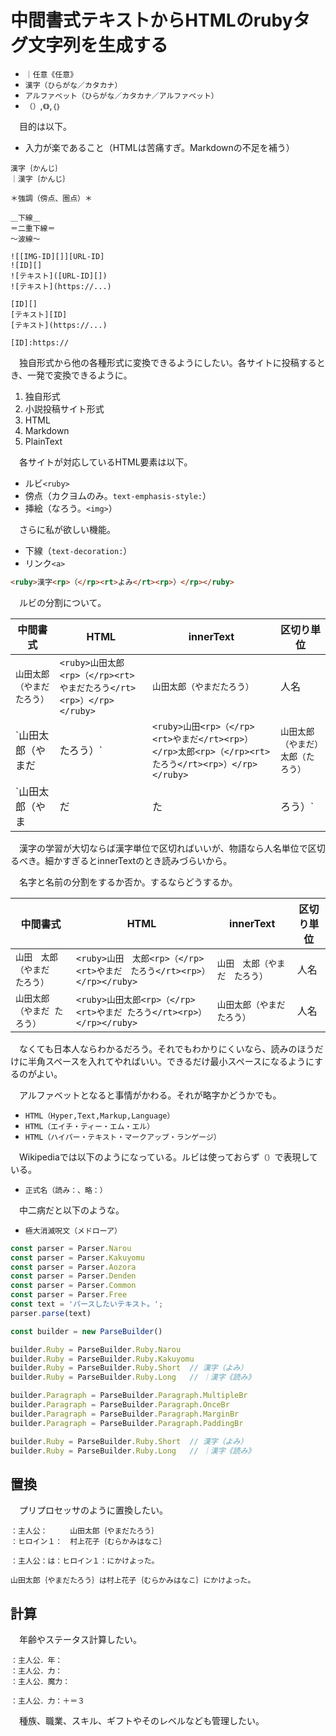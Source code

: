# 中間書式テキストからHTMLのrubyタグ文字列を生成する

* `｜任意《任意》`
* `漢字（ひらがな／カタカナ）`
* `アルファベット（ひらがな／カタカナ／アルファベット）`
* `（）`,`《》`,`｛｝`

　目的は以下。

* 入力が楽であること（HTMLは苦痛すぎ。Markdownの不足を補う）

```
漢字｛かんじ｝
｜漢字｛かんじ｝
```
```
＊強調（傍点、圏点）＊
```
```
＿下線＿
＝二重下線＝
〜波線〜
```
```
![[IMG-ID][]][URL-ID]
![ID][]
![テキスト]([URL-ID][])
![テキスト](https://...)

[ID][]
[テキスト][ID]
[テキスト](https://...)

[ID]:https://
```

　独自形式から他の各種形式に変換できるようにしたい。各サイトに投稿するとき、一発で変換できるように。

1. 独自形式
2. 小説投稿サイト形式
3. HTML
3. Markdown
4. PlainText

　各サイトが対応しているHTML要素は以下。

* ルビ`<ruby>`
* 傍点（カクヨムのみ。`text-emphasis-style:`）
* 挿絵（なろう。`<img>`）

　さらに私が欲しい機能。

* 下線（`text-decoration:`）
* リンク`<a>`

```html
<ruby>漢字<rp>（</rp><rt>よみ</rt><rp>）</rp></ruby>
```

　ルビの分割について。

中間書式|HTML|innerText|区切り単位
--------|----|---------|----------
`山田太郎（やまだたろう）`|`<ruby>山田太郎<rp>（</rp><rt>やまだたろう</rt><rp>）</rp></ruby>`|`山田太郎（やまだたろう）`|人名
`山田太郎（やまだ|たろう）`|`<ruby>山田<rp>（</rp><rt>やまだ</rt><rp>）</rp>太郎<rp>（</rp><rt>たろう</rt><rp>）</rp></ruby>`|`山田太郎（やまだ）太郎（たろう）`|名字、名前
`山田太郎（やま|だ|た|ろう）`|`<ruby>山<rp>（</rp><rt>やま</rt><rp>）</rp>田<rp>（</rp><rt>だ</rt><rp>）</rp>太<rp>（</rp><rt>た</rt><rp>）</rp>郎<rp>（</rp><rt>ろう</rt><rp>）</rp></ruby>`|`山（やま）田（だ）太（た）郎（ろう）`|漢字

　漢字の学習が大切ならば漢字単位で区切ればいいが、物語なら人名単位で区切るべき。細かすぎるとinnerTextのとき読みづらいから。

　名字と名前の分割をするか否か。するならどうするか。

中間書式|HTML|innerText|区切り単位
--------|----|---------|----------
`山田　太郎（やまだ　たろう）`|`<ruby>山田　太郎<rp>（</rp><rt>やまだ　たろう</rt><rp>）</rp></ruby>`|`山田　太郎（やまだ　たろう）`|人名
`山田太郎（やまだ たろう）`|`<ruby>山田太郎<rp>（</rp><rt>やまだ たろう</rt><rp>）</rp></ruby>`|`山田太郎（やまだ たろう）`|人名

　なくても日本人ならわかるだろう。それでもわかりにくいなら、読みのほうだけに半角スペースを入れてやればいい。できるだけ最小スペースになるようにするのがよい。

　アルファベットとなると事情がかわる。それが略字かどうかでも。

* `HTML（Hyper,Text,Markup,Language）`
* `HTML（エイチ・ティー・エム・エル）`
* `HTML（ハイパー・テキスト・マークアップ・ランゲージ）`

　Wikipediaでは以下のようになっている。ルビは使っておらず`（）`で表現している。

* `正式名（読み：、略：）`

　中二病だと以下のような。

* `極大消滅呪文（メドローア）`

```javascript
const parser = Parser.Narou
const parser = Parser.Kakuyomu
const parser = Parser.Aozora
const parser = Parser.Denden
const parser = Parser.Common
const parser = Parser.Free
const text = 'パースしたいテキスト。';
parser.parse(text)
```
```javascript
const builder = new ParseBuilder()

builder.Ruby = ParseBuilder.Ruby.Narou
builder.Ruby = ParseBuilder.Ruby.Kakuyomu
builder.Ruby = ParseBuilder.Ruby.Short  // 漢字（よみ）
builder.Ruby = ParseBuilder.Ruby.Long   // ｜漢字《読み》

builder.Paragraph = ParseBuilder.Paragraph.MultipleBr
builder.Paragraph = ParseBuilder.Paragraph.OnceBr
builder.Paragraph = ParseBuilder.Paragraph.MarginBr
builder.Paragraph = ParseBuilder.Paragraph.PaddingBr
```
```javascript
builder.Ruby = ParseBuilder.Ruby.Short  // 漢字（よみ）
builder.Ruby = ParseBuilder.Ruby.Long   // ｜漢字《読み》
```

## 置換

　プリプロセッサのように置換したい。

```
：主人公：　　　山田太郎｛やまだたろう｝
：ヒロイン１：　村上花子｛むらかみはなこ｝
```
```
：主人公：は：ヒロイン１：にかけよった。
```
```
山田太郎｛やまだたろう｝は村上花子｛むらかみはなこ｝にかけよった。
```

## 計算

　年齢やステータス計算したい。

```
：主人公．年：
：主人公．力：
：主人公．魔力：
```
```
：主人公．力：＋＝３
```

　種族、職業、スキル、ギフトやそのレベルなども管理したい。

